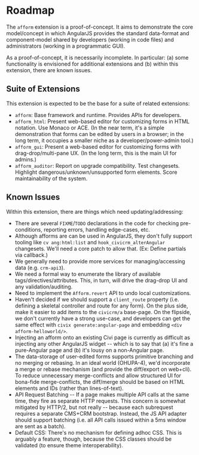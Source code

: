 # Roadmap

The `afform` extension is a proof-of-concept.  It aims to demonstrate the core model/concept in which AngularJS
provides the standard data-format and component-model shared by developers (working in code files) and administrators
(working in a programmatic GUI).

As a proof-of-concept, it is necessarily incomplete.  In particular: (a) some functionality is envisioned for
additional extensions and (b) within this extension, there are known issues.

## Suite of Extensions

This extension is expected to be the base for a suite of related extensions:

* `afform`: Base framework and runtime. Provides APIs for developers.
* `afform_html`: Present web-based editor for customizing forms in HTML notation. Use Monaco or ACE.
  (In the near term, it's a simple demonstration that forms can be edited by users in a browser; in the
  long term, it occupies a smaller niche as a developer/power-admin tool.)
* `afform_gui`: Present a web-based editor for customizing forms with drag-drop/multi-pane UX.
  (In the long term, this is the main UI for admins.)
* `afform_auditor`: Report on upgrade compatibility. Test changesets. Highlight dangerous/unknown/unsupported form elements.
   Score maintainability of the system.

## Known Issues

Within this extension, there are things which need updating/addressing:

* There are several `FIXME`/`TODO` declarations in the code for checking pre-conditions, reporting errors, handling edge-cases, etc.
* Although afforms are can be used in AngularJS, they don't fully support tooling like `cv ang:html:list`
  and `hook_civicrm_alterAngular` changesets. We'll need a core patch to allow that. (Ex: Define partials via callback.)
* We generally need to provide more services for managing/accessing data (e.g. `crm-api3`).
* We need a formal way to enumerate the library of available tags/directives/attributes. This, in turn, will drive the
  drag-drop UI and any validation/auditing.
* Need to implement the `Afform.revert` API to undo local customizations.
* Haven't decided if we should support a `client_route` property (i.e. defining a skeletal controller and route for any form).
  On the plus side, make it easier to add items to the `civicrm/a` base-page. On the flipside, we don't currently have
  a strong use-case, and developers can get the same effect with `civix generate:angular-page` and embedding `<div afform-helloworld/>`.
* Injecting an afform onto an existing Civi page is currently as difficult as injecting any other AngularJS widget --
  which is to say that (a) it's fine a pure-Angular page and (b) it's lousy on a non-Angular page.
* The data-storage of user-edited forms supports primitive branching and no merging or rebasing.  In an ideal world
  (OHUPA-4), we'd incorporate a merge or rebase mechanism (and provide the diff/export on web+cli).  To reduce unnecessary
  merge-conflicts and allow structured UI for bona-fide merge-conflicts, the diff/merge should be based on HTML elements and
  IDs (rather than lines-of-text).
* API Request Batching -- If a page makes multiple API calls at the same time, they fire as separate HTTP requests. This concern is somewhat
  mitigated by HTTP/2, but not really -- because each subrequest requires a separate CMS+CRM bootstrap. Instead, the JS API adapter should
  support batching (i.e. all API calls issued within a 5ms window are sent as a batch).
* Default CSS: There's no mechanism for defining adhoc CSS. This is arguably a feature, though, because the CSS classes
  should be validated (to ensure theme interoperability).
